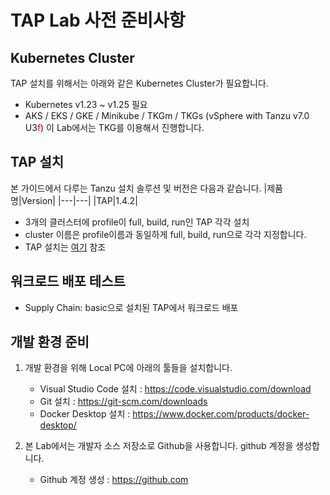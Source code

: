 # TAP Lab 사전 준비사항

## Kubernetes Cluster
TAP 설치를 위해서는 아래와 같은 Kubernetes Cluster가 필요합니다.
- Kubernetes v1.23 ~ v1.25 필요
- AKS / EKS / GKE / Minikube / TKGm / TKGs (vSphere with Tanzu v7.0 U3<font color="red">f</font>)
이 Lab에서는 TKG를 이용해서 진행합니다.

## TAP 설치
본 가이드에서 다루는 Tanzu 설치 솔루션 및 버전은 다음과 같습니다.
|제품명|Version|
|---|---|
|TAP|1.4.2|
- 3개의 클러스터에 profile이 full, build, run인 TAP 각각 설치
- cluster 이름은 profile이름과 동일하게 full, build, run으로 각각 지정합니다.
- TAP 설치는 [여기](./install/install-on-vsphere-hol.md) 참조

## 워크로드 배포 테스트
- Supply Chain: basic으로 설치된 TAP에서 워크로드 배포
  
## 개발 환경 준비
1. 개발 환경을 위해 Local PC에 아래의 툴들을 설치합니다.
   - Visual Studio Code 설치 : https://code.visualstudio.com/download
   - Git 설치 : https://git-scm.com/downloads
   - Docker Desktop 설치 : https://www.docker.com/products/docker-desktop/

2. 본 Lab에서는 개발자 소스 저장소로 Github을 사용합니다. github 계정을 생성합니다.
   - Github 계정 생성 : https://github.com
